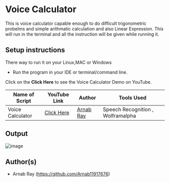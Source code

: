 # Voice Calculator

This is voice calculator capable enough to do difficult trigonometric probelms and simple arithmatic calculation and also Linear Expression.
This will run in the terminal and all the instruction will be given while running it.

## Setup instructions

There way to run it on your Linux,MAC or Windows

- Run the program in your IDE or terminal/command line.

Click on the **Click Here** to see the Voice Calculator Demo on YouTube.

| Name of Script   | YouTube Link                               | Author                                        | Tools Used                        |
| ---------------- | ------------------------------------------ | --------------------------------------------- | --------------------------------- |
| Voice Calculator | [Click Here](https://youtu.be/cOgujLzl9zg) | [Arnab Ray](https://github.com/Arnab11917676) | Speech Recognition , Wolframalpha |

## Output

![image](https://user-images.githubusercontent.com/59610398/117536098-ccff8900-b016-11eb-809d-a63a3c23b39b.png)

## Author(s)

- Arnab Ray (https://github.com/Arnab11917676)
